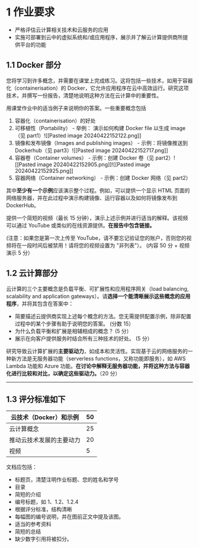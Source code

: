 # 1 作业要求
- 严格评估云计算相关技术和云服务的应用
- 实施可部署到云中的虚拟系统和/或应用程序，展示并了解云计算提供商所提供平台的功能
## 1.1 Docker 部分
您将学习到许多概念，并需要在课堂上完成练习。这将包括一些技术，如用于容器化（containerisation）的 Docker，它允许应用程序在云中高效运行。研究这项技术，并撰写一份报告，清楚地说明这种方法在云计算中的重要性。

用课堂作业中的适当例子来说明你的答案。一些重要概念包括
1.    容器化（containerisation）的好处
2.    可移植性（Portability）
    - 举例： 演示如何构建 Docker file 以生成 image（见 part1）![[Pasted image 20240422152122.png]]
3.    镜像和发布镜像（Images and publishing images）
    - 示例：将镜像推送到 Dockerhub（见 part3）![[Pasted image 20240422152717.png]]
4.    容器卷（Container volumes）
    - 示例：创建 Docker 卷（见 part2）![[Pasted image 20240422152905.png]]![[Pasted image 20240422152925.png]]
5.    容器网络（Container networking）
    - 示例：创建 Docker 网络（见 part2）

其中**至少有一个示例**应该演示整个过程。例如，可以提供一个显示 HTML 页面的网络服务器，并在此过程中演示构建镜像、运行容器以及如何将镜像发布到 DockerHub。  

提供一个简短的视频（最长 15 分钟），演示上述示例并进行适当的解释。该视频可以通过 YouTube 或类似的在线资源提供。**在报告中包含链接。**  

(注意：如果您是第一次上传至 YouTube，请不要忘记验证您的账户，否则您的视频将在一段时间后被禁用！请将您的视频设置为 "非列表"）。
(内容 50 分 + 视频演示 5 分）

## 1.2 云计算部分

云计算的三个主要概念是负载平衡、可扩展性和应用程序网关（load balancing, scalability and application gateways）。请**选择一个能清晰展示这些概念的应用程序**，并将其包含在答案中：  
- 简要描述云提供商实现上述每个概念的方法。您无需提供配置示例，除非配置过程中的某个步骤有助于说明您的答案。  (分数 15）  
- 为什么负载平衡和扩展是相辅相成的概念？  (5 分）  
- 展示在向客户提供服务时结合所有三种技术的好处。  (5 分）  

研究导致云计算扩展的**主要驱动力**，如成本和灵活性。实现基于云的网络服务的一种新方法是无服务器功能（serverless functions，又称功能即服务），如 AWS Lambda 功能和 Azure 功能。**在讨论中解释无服务器功能，并将这种方法与容器化进行比较和对比，以确定这些驱动力。**（20 分）

---
## 1.3 评分标准如下

| 云技术（Docker）和示例 | 50  |
| -------------- | --- |
| 云计算概念          | 25  |
| 推动云技术发展的主要动力   | 20  |
| 视频             | 5   |

文档应包括：
- 标题页，清楚注明作业标题、您的姓名和学号
- 目录
- 简短的介绍
- 编号标题，如 1、1.2、1.2.4
- 根据评分标准，结构清晰
- 每幅图的编号说明，并在图前正文中提及该图。
- 适当的参考资料
- 简短的总结
- 缺少数字引用将被扣分。